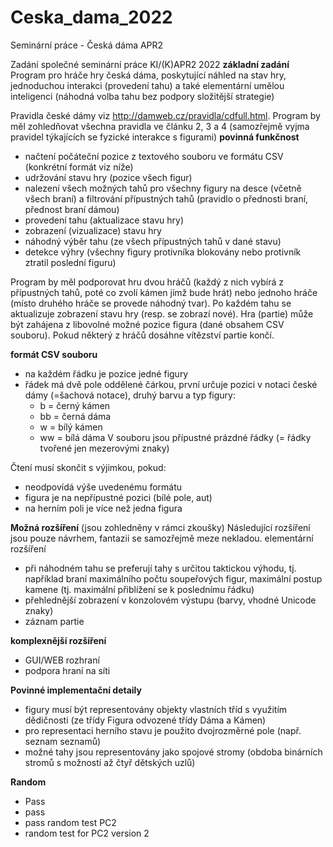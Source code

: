 # Ceska_dama_2022
Seminární práce - Česká dáma APR2 

Zadání společné seminární práce KI/(K)APR2 2022
**základní zadání**
Program pro hráče hry česká dáma, poskytující náhled na stav hry, jednoduchou interakci (provedení tahu) a také elementární umělou inteligenci (náhodná volba tahu bez podpory složitější strategie)

Pravidla české dámy viz  http://damweb.cz/pravidla/cdfull.html. Program by měl zohledňovat všechna pravidla ve článku 2, 3 a 4 (samozřejmě vyjma pravidel týkajících se fyzické interakce s figurami)
**povinná funkčnost**
- načtení počáteční pozice z textového souboru ve formátu CSV (konkrétní formát viz níže)
- udržování stavu hry (pozice všech figur)
- nalezení všech možných tahů pro všechny figury na desce (včetně všech braní) a filtrování přípustných tahů (pravidlo o přednosti braní, přednost braní dámou)
- provedení tahu (aktualizace stavu hry)
- zobrazení (vizualizace) stavu hry
- náhodný výběr tahu (ze všech přípustných tahů v dané stavu)
- detekce výhry (všechny figury protivníka blokovány nebo protivník ztratil poslední figuru)

Program by měl podporovat hru dvou hráčů (každý z nich vybírá z přípustných tahů, poté co zvolí kámen jímž bude hrát) nebo jednoho hráče (místo druhého hráče se provede náhodný tvar). Po každém tahu se aktualizuje zobrazení stavu hry (resp. se zobrazí nové). Hra (partie) může být zahájena z libovolné možné pozice figura (dané obsahem CSV souboru). Pokud některý z hráčů dosáhne vítězství partie končí.

**formát CSV souboru**
- na každém řádku je pozice jedné figury
- řádek má dvě pole oddělené čárkou, první určuje pozici v notaci české dámy (=šachová notace), druhý barvu a typ figury:
	- b = černý kámen
	- bb = černá dáma
	- w = bílý kámen
	- ww = bílá dáma
V souboru jsou přípustné prázdné řádky (= řádky tvořené jen mezerovými znaky)

Čtení musí skončit s výjimkou, pokud:
- neodpovídá výše uvedenému formátu
- figura je na nepřípustné pozici (bílé pole, aut)
- na herním poli je více než jedna figura

**Možná rozšíření** (jsou zohledněny v rámci zkoušky)
Následující rozšíření jsou pouze návrhem, fantazii se samozřejmě meze nekladou.
elementární rozšíření
- při náhodném tahu se preferují tahy s určitou taktickou výhodu, tj. například braní maximálního počtu soupeřových figur,  maximální postup kamene (tj. maximální přiblížení se k poslednímu řádku)
- přehlednější zobrazení v konzolovém výstupu (barvy,  vhodné Unicode znaky)
- záznam partie

**komplexnější rozšíření**
- GUI/WEB rozhraní
- podpora hraní na síti

**Povinné implementační detaily**
- figury musí být representovány objekty vlastních tříd s využitím dědičnosti (ze třídy Figura odvozené třídy Dáma a Kámen)
- pro representaci herního stavu je použito dvojrozměrné pole (např. seznam seznamů)
- možné tahy jsou representovány jako spojové stromy (obdoba binárních stromů s možností až čtyř dětských uzlů)

**Random**
- Pass
- pass
- pass random test PC2
- random test for PC2 version 2